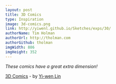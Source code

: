 ```yaml
---
layout: post
title: 3D Comics
type: Inspiration
image: 3d-comics.png
link: http://yiwenl.github.io/Sketches/exps/30/
authorName: Tim Holman
authorUrl: http://tholman.com
authorGithub: tholman
imgWidth: 886
imgHeight: 352
---
```


_These comics have a great extra dimension!_

[3D Comics](http://yiwenl.github.io/Sketches/exps/30/) - by [Yi-wen Lin](http://www.bongiovi.tw/)

